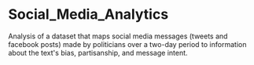 # Social_Media_Analytics
 Analysis of a dataset that maps social media messages (tweets and facebook posts) made by politicians over a two-day period to information about the text's bias, partisanship, and message intent.
